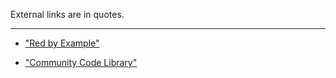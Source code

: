 External links are in quotes.
***


* ["Red by Example"](http://www.red-by-example.org/index.html)

* ["Community Code Library"](https://github.com/red/code)